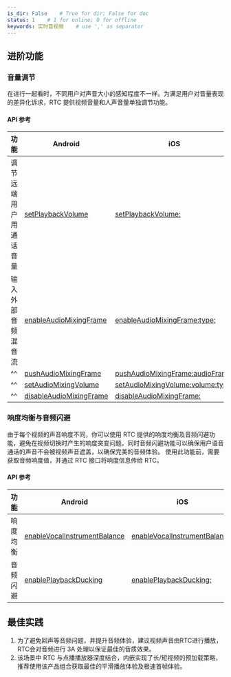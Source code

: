 ```yaml
---
is_dir: False    # True for dir; False for doc
status: 1    # 1 for online; 0 for offline
keywords: 实时音视频    # use ',' as separator
---
```


## 进阶功能

### 音量调节

在进行一起看时，不同用户对声音大小的感知程度不一样。为满足用户对音量表现的差异化诉求，RTC 提供视频音量和人声音量单独调节功能。

#### API 参考

|**功能** |**Android** |**iOS** |
|---|---|---|
|调节远端用户用通话音量 |[setPlaybackVolume](70080#setplaybackvolume) |[setPlaybackVolume:](70086#setplaybackvolume) |
|输入外部音频混音流 |[enableAudioMixingFrame](70080#enableaudiomixingframe) |[enableAudioMixingFrame:type:](70086#enableaudiomixingframe-type) |
|^^|[pushAudioMixingFrame](70080#pushaudiomixingframe) |[pushAudioMixingFrame:audioFrame:](70086#pushaudiomixingframe-audioframe) |
|^^|[setAudioMixingVolume](70080#setaudiomixingvolume) |[setAudioMixingVolume:volume:type:](70086#setaudiomixingvolume-volume-type) |
|^^|[disableAudioMixingFrame](70080#disableaudiomixingframe) |[disableAudioMixingFrame:](70086#disableaudiomixingframe) |

### 响度均衡与音频闪避

由于每个视频的声音响度不同，你可以使用 RTC 提供的响度均衡及音频闪避功能，避免在视频切换时产生的响度突变问题。同时音频闪避功能可以确保用户语音通话的声音不会被视频声音遮盖，以确保完美的音频体验。
使用此功能前，需要获取音频响度值，并通过 RTC 接口将响度信息传给 RTC。

#### API 参考

|**功能** |**Android**|**iOS** |
|---|---|---|
|响度均衡 |[enableVocalInstrumentBalance](70080#enablevocalinstrumentbalance) |[enableVocalInstrumentBalance:](70086#enablevocalinstrumentbalance) |
|音频闪避 |[enablePlaybackDucking](70080#enableplaybackducking) |[enablePlaybackDucking:](70086#enableplaybackducking) |

## 最佳实践

1. 为了避免回声等音频问题，并提升音频体验，建议视频声音由RTC进行播放，RTC会对音频进行 3A 处理以保证最佳的音质效果。
2. 该场景中 RTC 与点播播放器深度结合，内嵌实现了长/短视频的预加载策略，推荐使用该产品组合获取最佳的平滑播放体验及极速首帧体验。
